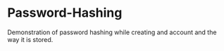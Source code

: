 # Password-Hashing
Demonstration of password hashing while creating and account and the way it is stored.
